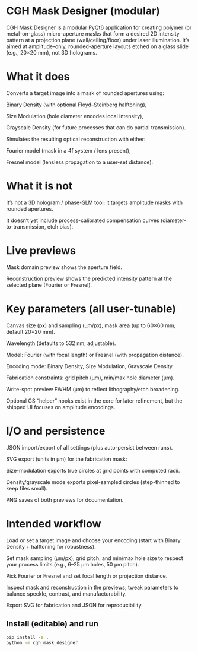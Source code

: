 # CGH Mask Designer (modular)

CGH Mask Designer is a modular PyQt6 application for creating polymer (or metal-on-glass) micro-aperture masks that form a desired 2D intensity pattern at a projection plane (wall/ceiling/floor) under laser illumination. It’s aimed at amplitude-only, rounded-aperture layouts etched on a glass slide (e.g., 20×20 mm), not 3D holograms.

# What it does

Converts a target image into a mask of rounded apertures using:

  Binary Density (with optional Floyd–Steinberg halftoning),

  Size Modulation (hole diameter encodes local intensity),

  Grayscale Density (for future processes that can do partial transmission).

  Simulates the resulting optical reconstruction with either:

  Fourier model (mask in a 4f system / lens present),

  Fresnel model (lensless propagation to a user-set distance).

# What it is not

It’s not a 3D hologram / phase-SLM tool; it targets amplitude masks with rounded apertures.

It doesn’t yet include process-calibrated compensation curves (diameter-to-transmission, etch bias).

# Live previews

Mask domain preview shows the aperture field.

Reconstruction preview shows the predicted intensity pattern at the selected plane (Fourier or Fresnel).

# Key parameters (all user-tunable)

Canvas size (px) and sampling (µm/px), mask area (up to 60×60 mm; default 20×20 mm).

Wavelength (defaults to 532 nm, adjustable).

Model: Fourier (with focal length) or Fresnel (with propagation distance).

Encoding mode: Binary Density, Size Modulation, Grayscale Density.

Fabrication constraints: grid pitch (µm), min/max hole diameter (µm).

Write-spot preview FWHM (µm) to reflect lithography/etch broadening.

Optional GS “helper” hooks exist in the core for later refinement, but the shipped UI focuses on amplitude encodings.

# I/O and persistence

JSON import/export of all settings (plus auto-persist between runs).

SVG export (units in µm) for the fabrication mask:

Size-modulation exports true circles at grid points with computed radii.

Density/grayscale mode exports pixel-sampled circles (step-thinned to keep files small).

PNG saves of both previews for documentation.

# Intended workflow

Load or set a target image and choose your encoding (start with Binary Density + halftoning for robustness).

Set mask sampling (µm/px), grid pitch, and min/max hole size to respect your process limits (e.g., 6–25 µm holes, 50 µm pitch).

Pick Fourier or Fresnel and set focal length or projection distance.

Inspect mask and reconstruction in the previews; tweak parameters to balance speckle, contrast, and manufacturability.

Export SVG for fabrication and JSON for reproducibility.

## Install (editable) and run
```bash
pip install -e .
python -m cgh_mask_designer
```
